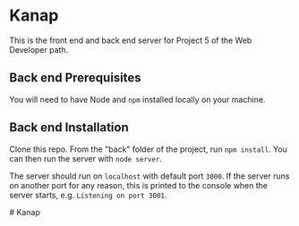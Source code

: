 # Kanap

This is the front end and back end server for Project 5 of the Web Developer path.

## Back end Prerequisites

You will need to have Node and `npm` installed locally on your machine.

## Back end Installation 

Clone this repo. From the "back" folder of the project, run `npm install`. You 
can then run the server with `node server`. 

The server should run on `localhost` with default port `3000`. If the
server runs on another port for any reason, this is printed to the
console when the server starts, e.g. `Listening on port 3001`.

#   K a n a p 
 
 